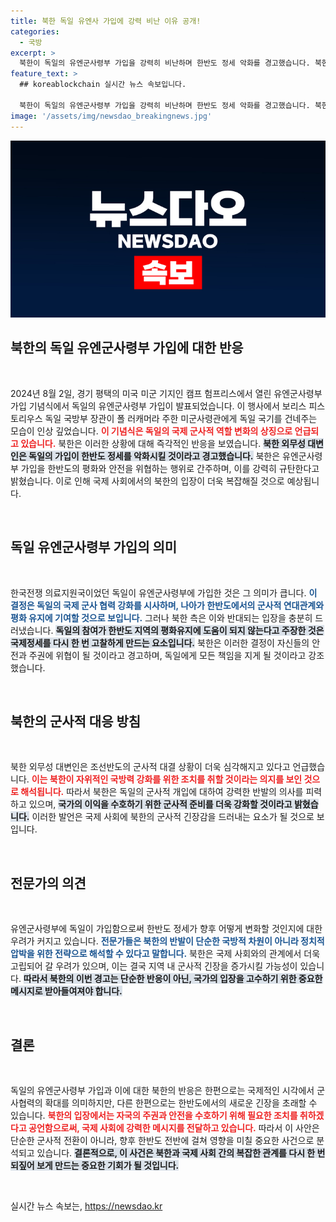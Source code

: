 ```yaml
---
title: 북한 독일 유엔사 가입에 강력 비난 이유 공개!
categories:
  - 국방
excerpt: >
  북한이 독일의 유엔군사령부 가입을 강력히 비난하며 한반도 정세 악화를 경고했습니다. 북한 외무성 대변인은 독일의 가입이 평화에 부정적 영향을 미친다며 책임을 강조했습니다. 클릭을 유도하는 이 발언의 배경은 무엇일까요? 궁금증을 자아냅니다.
feature_text: >
  ## koreablockchain 실시간 뉴스 속보입니다.

  북한이 독일의 유엔군사령부 가입을 강력히 비난하며 한반도 정세 악화를 경고했습니다. 북한 외무성 대변인은 독일의 가입이 평화에 부정적 영향을 미친다며 책임을 강조했습니다. 클릭을 유도하는 이 발언의 배경은 무엇일까요? 궁금증을 자아냅니다.
image: '/assets/img/newsdao_breakingnews.jpg'
---
```


<p><img src="/assets/img/newsdao_breakingnews.jpg" alt="koreablockchain 속보" /></p>

<h2 data-ke-size="size26">북한의 독일 유엔군사령부 가입에 대한 반응</h2>

<p data-ke-size="size16">&nbsp;</p>

<p data-ke-size="size16">2024년 8월 2일, 경기 평택의 미국 미군 기지인 캠프 험프리스에서 열린 유엔군사령부 가입 기념식에서 독일의 유엔군사령부 가입이 발표되었습니다. 이 행사에서 보리스 피스토리우스 독일 국방부 장관이 폴 러캐머라 주한 미군사령관에게 독일 국기를 건네주는 모습이 인상 깊었습니다. <b><span style="color: #ee2323;">이 기념식은 독일의 국제 군사적 역할 변화의 상징으로 언급되고 있습니다.</span></b> 북한은 이러한 상황에 대해 즉각적인 반응을 보였습니다. <b><span style="background-color: #21538527;">북한 외무성 대변인은 독일의 가입이 한반도 정세를 악화시킬 것이라고 경고했습니다.</span></b> 북한은 유엔군사령부 가입을 한반도의 평화와 안전을 위협하는 행위로 간주하며, 이를 강력히 규탄한다고 밝혔습니다. 이로 인해 국제 사회에서의 북한의 입장이 더욱 복잡해질 것으로 예상됩니다.</p>

<p data-ke-size="size16">&nbsp;</p>

<h2 data-ke-size="size26">독일 유엔군사령부 가입의 의미</h2>

<p data-ke-size="size16">&nbsp;</p>

<p data-ke-size="size16">한국전쟁 의료지원국이었던 독일이 유엔군사령부에 가입한 것은 그 의미가 큽니다. <b><span style="color: #1a5490;">이 결정은 독일의 국제 군사 협력 강화를 시사하며, 나아가 한반도에서의 군사적 연대관계와 평화 유지에 기여할 것으로 보입니다.</span></b> 그러나 북한 측은 이와 반대되는 입장을 충분히 드러냈습니다. <b><span style="background-color: #21538527;">독일의 참여가 한반도 지역의 평화유지에 도움이 되지 않는다고 주장한 것은 국제정세를 다시 한 번 고찰하게 만드는 요소입니다.</span></b> 북한은 이러한 결정이 자신들의 안전과 주권에 위협이 될 것이라고 경고하며, 독일에게 모든 책임을 지게 될 것이라고 강조했습니다.</p>

<p data-ke-size="size16">&nbsp;</p>

<h2 data-ke-size="size26">북한의 군사적 대응 방침</h2>

<p data-ke-size="size16">&nbsp;</p>

<p data-ke-size="size16">북한 외무성 대변인은 조선반도의 군사적 대결 상황이 더욱 심각해지고 있다고 언급했습니다. <b><span style="color: #ee2323;">이는 북한이 자위적인 국방력 강화를 위한 조치를 취할 것이라는 의지를 보인 것으로 해석됩니다.</span></b> 따라서 북한은 독일의 군사적 개입에 대하여 강력한 반발의 의사를 피력하고 있으며, <b><span style="background-color: #21538527;">국가의 이익을 수호하기 위한 군사적 준비를 더욱 강화할 것이라고 밝혔습니다.</span></b> 이러한 발언은 국제 사회에 북한의 군사적 긴장감을 드러내는 요소가 될 것으로 보입니다.</p>

<p data-ke-size="size16">&nbsp;</p>

<h2 data-ke-size="size26">전문가의 의견</h2>

<p data-ke-size="size16">&nbsp;</p>

<p data-ke-size="size16">유엔군사령부에 독일이 가입함으로써 한반도 정세가 향후 어떻게 변화할 것인지에 대한 우려가 커지고 있습니다. <b><span style="color: #1a5490;">전문가들은 북한의 반발이 단순한 국방적 차원이 아니라 정치적 압박을 위한 전략으로 해석할 수 있다고 말합니다.</span></b> 북한은 국제 사회와의 관계에서 더욱 고립되어 갈 우려가 있으며, 이는 결국 지역 내 군사적 긴장을 증가시킬 가능성이 있습니다. <b><span style="background-color: #21538527;">따라서 북한의 이번 경고는 단순한 반응이 아닌, 국가의 입장을 고수하기 위한 중요한 메시지로 받아들여져야 합니다.</span></b></p>

<p data-ke-size="size16">&nbsp;</p>

<h2 data-ke-size="size26">결론</h2>

<p data-ke-size="size16">&nbsp;</p>

<p data-ke-size="size16">독일의 유엔군사령부 가입과 이에 대한 북한의 반응은 한편으로는 국제적인 시각에서 군사협력의 확대를 의미하지만, 다른 한편으로는 한반도에서의 새로운 긴장을 초래할 수 있습니다. <b><span style="color: #ee2323;">북한의 입장에서는 자국의 주권과 안전을 수호하기 위해 필요한 조치를 취하겠다고 공언함으로써, 국제 사회에 강력한 메시지를 전달하고 있습니다.</span></b> 따라서 이 사안은 단순한 군사적 전환이 아니라, 향후 한반도 전반에 걸쳐 영향을 미칠 중요한 사건으로 분석되고 있습니다. <b><span style="background-color: #21538527;">결론적으로, 이 사건은 북한과 국제 사회 간의 복잡한 관계를 다시 한 번 되짚어 보게 만드는 중요한 기회가 될 것입니다.</span></b></p>

<p data-ke-size="size16">&nbsp;</p>
실시간 뉴스 속보는, <a href="https://newsdao.kr" rel="dofollow">https://newsdao.kr</a>


